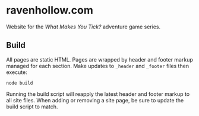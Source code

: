 # ravenhollow.com

Website for the _What Makes You Tick?_ adventure game series.

## Build

All pages are static HTML. Pages are wrapped by header and footer markup managed for each section. Make updates to `_header` and `_footer` files then execute:

```shell
node build
```

Running the build script will reapply the latest header and footer markup to all site files. When adding or removing a site page, be sure to update the build script to match.
